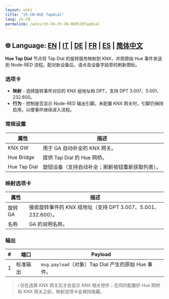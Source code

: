 ```yaml
---
layout: wiki
title: "zh-CN-HUE Tapdial"
lang: zh-CN
permalink: /wiki/zh-CN-zh-CN-HUE%20Tapdial
---
```

🌐 Language: [EN](https://supergiovane.github.io/node-red-contrib-knx-ultimate/wiki/HUE%20Tapdial) | [IT](https://supergiovane.github.io/node-red-contrib-knx-ultimate/wiki/it-HUE%20Tapdial) | [DE](https://supergiovane.github.io/node-red-contrib-knx-ultimate/wiki/de-HUE%20Tapdial) | [FR](https://supergiovane.github.io/node-red-contrib-knx-ultimate/wiki/fr-HUE%20Tapdial) | [ES](https://supergiovane.github.io/node-red-contrib-knx-ultimate/wiki/es-HUE%20Tapdial) | [简体中文](https://supergiovane.github.io/node-red-contrib-knx-ultimate/wiki/zh-CN-HUE%20Tapdial)
---

**Hue Tap Dial** 节点将 Tap Dial 的旋转服务映射到 KNX，并把原始 Hue 事件发送到 Node-RED 流程。配对新设备后，请点击设备字段旁的刷新图标。

### 选项卡

- **映射** - 选择旋转事件对应的 KNX 组地址和 DPT，支持 DPT 3.007、5.001、232.600。
- **行为** - 控制是否显示 Node-RED 输出引脚。未配置 KNX 网关时，引脚仍保持启用，以便事件继续进入流程。

### 常规设置

| 属性 | 描述 |
|--|--|
| KNX GW | 用于 GA 自动补全的 KNX 网关。|
| Hue Bridge | 提供 Tap Dial 的 Hue 网桥。|
| Hue Tap Dial | 旋钮设备（支持自动补全；刷新按钮重新获取列表）。|

### 映射选项卡

| 属性 | 描述 |
|--|--|
| 旋转 GA | 接收旋转事件的 KNX 组地址（支持 DPT 3.007、5.001、232.600）。|
| 名称 | GA 的说明名称。|

### 输出

|#|端口|Payload|
|--|--|--|
|1|标准输出|`msg.payload`（对象）Tap Dial 产生的原始 Hue 事件。|

> ℹ️ 仅在选择 KNX 网关后才会显示 KNX 相关控件；在同时配置好 Hue 网桥和 KNX 网关之前，映射选项卡会保持隐藏。

